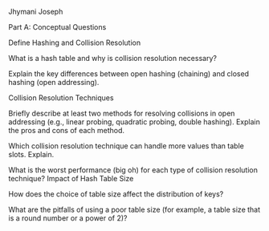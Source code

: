 Jhymani Joseph

Part A: Conceptual Questions

Define Hashing and Collision Resolution

What is a hash table and why is collision resolution necessary?

Explain the key differences between open hashing (chaining) and closed hashing (open addressing).

Collision Resolution Techniques


Briefly describe at least two methods for resolving collisions in open addressing (e.g., linear probing, quadratic probing, double hashing).
Explain the pros and cons of each method.

Which collision resolution technique can handle more values than table slots. Explain.

What is the worst performance (big oh) for each type of collision resolution technique?
Impact of Hash Table Size


How does the choice of table size affect the distribution of keys?

What are the pitfalls of using a poor table size (for example, a table size that is a round number or a power of 2)?
